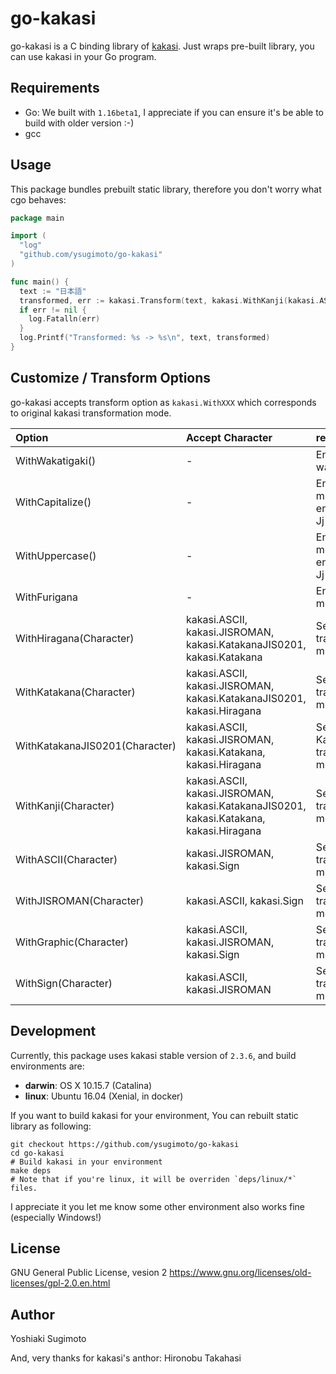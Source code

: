 # go-kakasi

go-kakasi is a C binding library of [kakasi](http://kakasi.namazu.org/index.html.ja).
Just wraps pre-built library, you can use kakasi in your Go program.

## Requirements

- Go: We built with `1.16beta1`, I appreciate if you can ensure it's be able to build with older version :-)
- gcc

## Usage

This package bundles prebuilt static library, therefore you don't worry what cgo behaves:

```Go
package main

import (
  "log"
  "github.com/ysugimoto/go-kakasi"
)

func main() {
  text := "日本語"
  transformed, err := kakasi.Transform(text, kakasi.WithKanji(kakasi.ASCII))
  if err != nil {
    log.Fatalln(err)
  }
  log.Printf("Transformed: %s -> %s\n", text, transformed)
}
```

## Customize / Transform Options

go-kakasi accepts transform option as `kakasi.WithXXX` which corresponds to original kakasi transformation mode.

| Option                         | Accept Character                                                                        | remarks                                                 |
| :----------------------------- | :-------------------------------------------------------------------------------------- | :------------------------------------------------------ |
| WithWakatigaki()               | -                                                                                       | Enable wakatigaki mode                                  |
| WithCapitalize()               | -                                                                                       | Enable Capitalize mode, only enables -Ja or -Jj option) |
| WithUppercase()                | -                                                                                       | Enable Upcase mode, only enables -Ja or -Jj option)     |
| WithFurigana                   | -                                                                                       | Enable Furigana mode.                                   |
| WithHiragana(Character)        | kakasi.ASCII, kakasi.JISROMAN, kakasi.KatakanaJIS0201, kakasi.Katakana                  | Set Hiragana transformation mode.                       |
| WithKatakana(Character)        | kakasi.ASCII, kakasi.JISROMAN, kakasi.KatakanaJIS0201, kakasi.Hiragana                  | Set Katakana transformation mode.                       |
| WithKatakanaJIS0201(Character) | kakasi.ASCII, kakasi.JISROMAN, kakasi.Katakana, kakasi.Hiragana                         | Set KatakanaJIS0201 transformation mode.                |
| WithKanji(Character)           | kakasi.ASCII, kakasi.JISROMAN, kakasi.KatakanaJIS0201, kakasi.Katakana, kakasi.Hiragana | Set Kanji transformation mode.                          |
| WithASCII(Character)           | kakasi.JISROMAN, kakasi.Sign                                                            | Set ASCII transformation mode.                          |
| WithJISROMAN(Character)        | kakasi.ASCII, kakasi.Sign                                                               | Set JISROMAN transformation mode.                       |
| WithGraphic(Character)         | kakasi.ASCII, kakasi.JISROMAN, kakasi.Sign                                              | Set Graphic transformation mode.                        |
| WithSign(Character)            | kakasi.ASCII, kakasi.JISROMAN                                                           | Set Sign transformation mode.                           |

## Development

Currently, this package uses kakasi stable version of `2.3.6`, and build environments are:

- **darwin**: OS X 10.15.7 (Catalina)
- **linux**: Ubuntu 16.04 (Xenial, in docker)

If you want to build kakasi for your environment, You can rebuilt static library as following:

```shell
git checkout https://github.com/ysugimoto/go-kakasi
cd go-kakasi
# Build kakasi in your environment
make deps
# Note that if you're linux, it will be overriden `deps/linux/*` files.
```

I appreciate it you let me know some other environment also works fine (especially Windows!)

## License

GNU General Public License, vesion 2
https://www.gnu.org/licenses/old-licenses/gpl-2.0.en.html

## Author

Yoshiaki Sugimoto

And, very thanks for kakasi's anthor: Hironobu Takahasi
